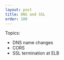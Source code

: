 ```yaml
---
layout: post
title: DNS and SSL
order: 100
---
```


Topics:
- DNS name changes
- CORS
- SSL termination at ELB
